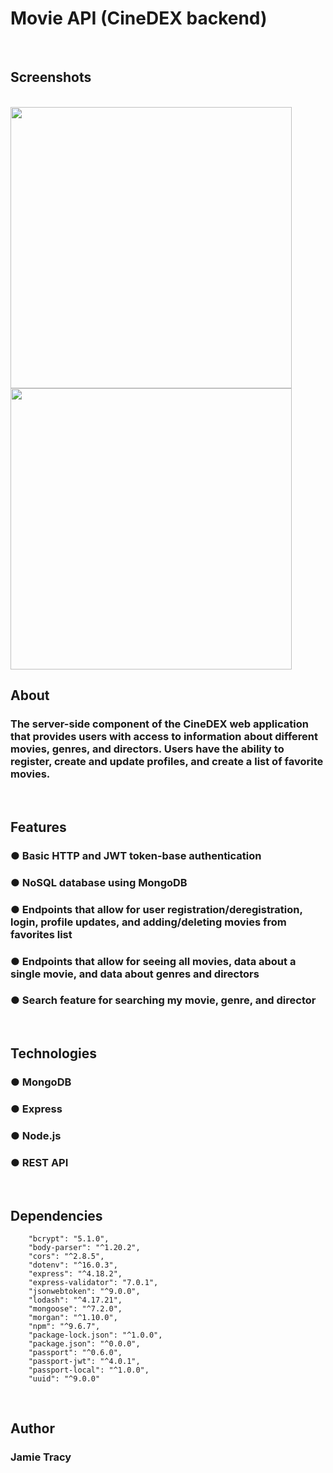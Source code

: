 # Movie API (CineDEX backend)
<br>

## Screenshots
<br>

<img src="https://github.com/jlt717/movie_api/assets/128320420/492bc65a-2fab-4df5-a32a-c0b3d2e367ab" padding-right="25px" width="450">
    
   
 <img src="https://github.com/jlt717/movie_api/assets/128320420/4a86ee87-67ef-4c69-b6fa-e78722a41b7b" margin-left="25px" width="450">
<br>

## About
### The server-side component of the CineDEX web application that provides users with access to information about different movies, genres, and directors. Users have the ability to register, create and update profiles, and create a list of favorite movies. 
<br>

## Features 
### ● Basic HTTP and JWT token-base authentication
### ● NoSQL database using MongoDB
### ● Endpoints that allow for user registration/deregistration, login, profile updates, and adding/deleting movies from favorites list
### ● Endpoints that allow for seeing all movies, data about a single movie, and data about genres and directors
### ● Search feature for searching my movie, genre, and director
<br>

## Technologies
### ● MongoDB
### ● Express
### ● Node.js
### ● REST API
<br>

## Dependencies 
```
    "bcrypt": "5.1.0",
    "body-parser": "^1.20.2",
    "cors": "^2.8.5",
    "dotenv": "^16.0.3",
    "express": "^4.18.2",
    "express-validator": "7.0.1",
    "jsonwebtoken": "^9.0.0",
    "lodash": "^4.17.21",
    "mongoose": "^7.2.0",
    "morgan": "^1.10.0",
    "npm": "^9.6.7",
    "package-lock.json": "^1.0.0",
    "package.json": "^0.0.0",
    "passport": "^0.6.0",
    "passport-jwt": "^4.0.1",
    "passport-local": "^1.0.0",
    "uuid": "^9.0.0"
  ```
  <br>
  
## Author
### Jamie Tracy
